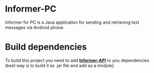# Informer-PC
Informer for PC is a Java application for sending and retrieving text messages via Android phone.

# Build dependencies
To build this project you need to add <b><a href="https://github.com/Waszker/Informer-API">Informer-API</a></b> to you dependencies (best way is to build it as .jar file and add as a module).
